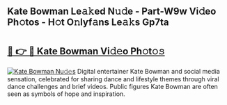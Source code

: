 ## Kate Bowman Le𝚊𝚔ed N𝚞𝚍e - Part-W9w Vi𝚍eo Ph𝚘tos - H𝚘t O𝚗lyf𝚊ns Le𝚊𝚔s Gp7ta

# <h2><a href="http://hf5tngo.feru.top/?c=Kate+Bowman">🔗 👉 🔴 Kate Bowman Vi𝚍𝚎o Ph𝚘t𝚘𝚜</a></h2>

[![Kate Bowman Nu𝚍𝚎s](https://i.imgur.com/0TWrTi3.gif)](http://hf5tngo.feru.top/?c=Kate+Bowman)
Digital entertainer Kate Bowman and social media sensation, celebrated for sharing dance and lifestyle themes through viral dance challenges and brief videos. Public figures Kate Bowman are often seen as symbols of hope and inspiration. 
